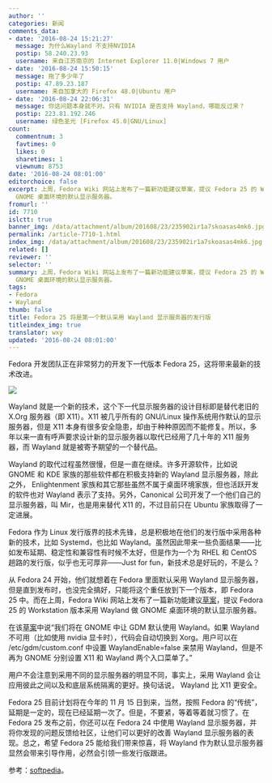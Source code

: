 ```yaml
---
author: ''
categories: 新闻
comments_data:
- date: '2016-08-24 15:21:27'
  message: 为什么Wayland 不支持NVIDIA
  postip: 58.240.23.93
  username: 来自江苏南京的 Internet Explorer 11.0|Windows 7 用户
- date: '2016-08-24 15:50:15'
  message: 拖了多少年了
  postip: 47.89.23.187
  username: 来自加拿大的 Firefox 48.0|Ubuntu 用户
- date: '2016-08-24 22:06:31'
  message: 你这问题本身就不对。只有 NVIDIA 是否支持 Wayland，哪能反过来？
  postip: 223.81.192.246
  username: 绿色圣光 [Firefox 45.0|GNU/Linux]
count:
  commentnum: 3
  favtimes: 0
  likes: 0
  sharetimes: 1
  viewnum: 8753
date: '2016-08-24 08:01:00'
editorchoice: false
excerpt: 上周，Fedora Wiki 网站上发布了一篇新功能建议草案，提议 Fedora 25 的 Workstation 版本采用 Wayland 做
  GNOME 桌面环境的默认显示服务器。
fromurl: ''
id: 7710
islctt: true
banner_img: /data/attachment/album/201608/23/235902ir1a7skoasas4mk6.jpg
permalink: /article-7710-1.html
index_img: /data/attachment/album/201608/23/235902ir1a7skoasas4mk6.jpg.thumb.jpg
related: []
reviewer: ''
selector: ''
summary: 上周，Fedora Wiki 网站上发布了一篇新功能建议草案，提议 Fedora 25 的 Workstation 版本采用 Wayland 做
  GNOME 桌面环境的默认显示服务器。
tags:
- Fedora
- Wayland
thumb: false
title: Fedora 25 将是第一个默认采用 Wayland 显示服务器的发行版
titleindex_img: true
translator: wxy
updated: '2016-08-24 08:01:00'
---
```


Fedora 开发团队正在非常努力的开发下一代版本 Fedora 25，这将带来最新的技术改进。


![](/data/attachment/album/201608/23/235902ir1a7skoasas4mk6.jpg)


Wayland 就是一个新的技术，这个下一代显示服务器的设计目标即是替代老旧的 X.Org 服务器（即 X11）。X11 被几乎所有的 GNU/Linux 操作系统用作默认的显示服务器，但是 X11 本身有很多安全隐患，却由于种种原因而不能修复。所以，多年以来一直有呼声要求设计新的显示服务器以取代已经用了几十年的 X11 服务器，而 Wayland 就是被寄予期望的一个替代品。


Wayland 的取代过程虽然很慢，但是一直在继续。许多开源软件，比如说 GNOME 和 KDE 家族的那些软件都在积极支持新的 Wayland 显示服务器，除此之外， Enlightenment 家族和其它那些虽然不属于桌面环境家族，但也活跃开发的软件也对 Wayland 表示了支持。另外，Canonical 公司开发了一个他们自己的显示服务器，叫 Mir，也是用来替代 X11 的，不过目前只在 Ubuntu 家族取得了一定进展。


Fedora 作为 Linux 发行版界的技术先锋，总是积极地在他们的发行版中采用各种新的技术，比如 Systemd，也比如 Wayland。虽然因此带来一些负面结果——比如发布延期、稳定性和兼容性有时候不太好，但是作为一个为 RHEL 和 CentOS 趟路的发行版，似乎也无可厚非——Just for fun，新技术总是好玩的，不是么？


从 Fedora 24 开始，他们就想着在 Fedora 里面默认采用 Wayland 显示服务器，但是直到发布时，也没完全搞好，只能将这个重任放到下一个版本，即 Fedora 25 中。而在上周，Fedora Wiki 网站上发布了一篇新功能建议[草案](https://fedoraproject.org/wiki/Changes/WaylandByDefault)，提议 Fedora 25 的 Workstation 版本采用 Wayland 做 GNOME 桌面环境的默认显示服务器。


在该[草案](https://fedoraproject.org/wiki/Changes/WaylandByDefault)中说“我们将在 GNOME 中让 GDM 默认使用 Wayland。如果 Wayland 不可用（比如使用 nvidia 显卡时），代码会自动切换到 Xorg。用户可以在 /etc/gdm/custom.conf 中设置 WaylandEnable=false 来禁用 Wayland，但是不再为 GNOME 分别设置 X11 和 Wayland 两个入口菜单了。”


用户不会注意到采用不同的显示服务器的明显不同，事实上，采用 Wayland 会让应用彼此之间以及和底层系统隔离的更好。换句话说， Wayland 比 X11 更安全。


Fedora 25 目前计划将在今年的 11 月 15 日到来，当然，按照 Fedora 的“传统”，延期是一定的，现在已经延期一次了。但是，不要紧，等着等着就习惯了。在 Fedora 25 发布之前，你还可以在 Fedora 24 中使用 Wayland 显示服务器，并将你发现的问题反馈给社区，让他们可以更好的改善 Wayland 显示服务器的表现。总之，希望 Fedora 25 能给我们带来惊喜，将 Wayland 作为默认显示服务器显然会带来引导作用，必然会引领一些发行版跟进。 


参考：[softpedia](http://news.softpedia.com/news/fedora-25-linux-os-to-arrive-on-november-15-ship-with-wayland-by-default-507547.shtml)。